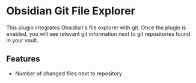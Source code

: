 # Obsidian Git File Explorer

This plugin integrates Obsidian's file explorer with git. Once the plugin is enabled, you will see relevant git information next to git repositories found in your vault.

## Features

- Number of changed files next to repository
